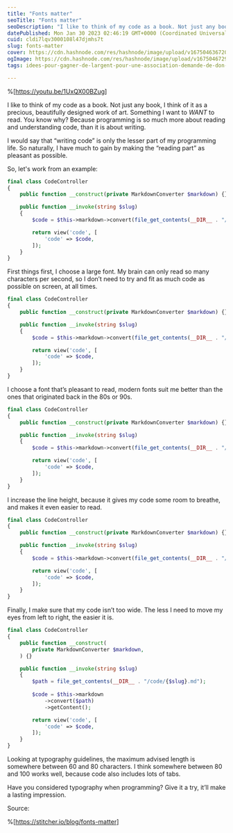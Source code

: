 ```yaml
---
title: "Fonts matter"
seoTitle: "Fonts matter"
seoDescription: "I like to think of my code as a book. Not just any book, I think of it as a precious, beautifully designed work of art. Something I want to WANT to read."
datePublished: Mon Jan 30 2023 02:46:19 GMT+0000 (Coordinated Universal Time)
cuid: cldi7lqv3000108l47djmhs7t
slug: fonts-matter
cover: https://cdn.hashnode.com/res/hashnode/image/upload/v1675046367203/47301240-4bac-4031-b8a3-ca1698138820.webp
ogImage: https://cdn.hashnode.com/res/hashnode/image/upload/v1675046729852/2b0c2d78-104b-46f2-bfd2-8953bb21e681.webp
tags: idees-pour-gagner-de-largent-pour-une-association-demande-de-don-idee-pour-recolter-des-fonds-pour-ecole-maternelle-idee-action-association-parents-deleves-exemple-de-lettre-de-demande-daide-pour-la-construction-dune-eglise

---
```


%[https://youtu.be/1UxQX00BZug] 

I like to think of my code as a book. Not just any book, I think of it as a precious, beautifully designed work of art. Something I want to *WANT* to read. You know why? Because programming is so much more about reading and understanding code, than it is about writing.

I would say that “writing code” is only the lesser part of my programming life. So naturally, I have much to gain by making the “reading part” as pleasant as possible.

So, let's work from an example:

```php
final class CodeController
{
    public function __construct(private MarkdownConverter $markdown) {}

    public function __invoke(string $slug)
    {
        $code = $this->markdown->convert(file_get_contents(__DIR__ . "/code/{$slug}.md"))->getContent();

        return view('code', [
            'code' => $code,
        ]);
    }
}
```

First things first, I choose a large font. My brain can only read so many characters per second, so I don’t need to try and fit as much code as possible on screen, at all times.

```php
final class CodeController
{
    public function __construct(private MarkdownConverter $markdown) {}

    public function __invoke(string $slug)
    {
        $code = $this->markdown->convert(file_get_contents(__DIR__ . "/code/{$slug}.md"))->getContent();

        return view('code', [
            'code' => $code,
        ]);
    }
}
```

I choose a font that’s pleasant to read, modern fonts suit me better than the ones that originated back in the 80s or 90s.

```php
final class CodeController
{
    public function __construct(private MarkdownConverter $markdown) {}

    public function __invoke(string $slug)
    {
        $code = $this->markdown->convert(file_get_contents(__DIR__ . "/code/{$slug}.md"))->getContent();

        return view('code', [
            'code' => $code,
        ]);
    }
}
```

I increase the line height, because it gives my code some room to breathe, and makes it even easier to read.

```php
final class CodeController
{
    public function __construct(private MarkdownConverter $markdown) {}

    public function __invoke(string $slug)
    {
        $code = $this->markdown->convert(file_get_contents(__DIR__ . "/code/{$slug}.md"))->getContent();

        return view('code', [
            'code' => $code,
        ]);
    }
}
```

Finally, I make sure that my code isn’t too wide. The less I need to move my eyes from left to right, the easier it is.

```php
final class CodeController
{
    public function __construct(
        private MarkdownConverter $markdown,
    ) {}

    public function __invoke(string $slug)
    {
        $path = file_get_contents(__DIR__ . "/code/{$slug}.md");
        
        $code = $this->markdown
            ->convert($path)
            ->getContent();

        return view('code', [
            'code' => $code,
        ]);
    }
}
```

Looking at typography guidelines, the maximum advised length is somewhere between 60 and 80 characters. I think somewhere between 80 and 100 works well, because code also includes lots of tabs.

Have you considered typography when programming? Give it a try, it’ll make a lasting impression.

Source:

%[https://stitcher.io/blog/fonts-matter]